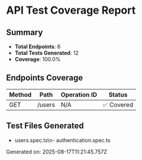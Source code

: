 # API Test Coverage Report

## Summary
- **Total Endpoints**: 6
- **Total Tests Generated**: 12
- **Coverage**: 100.0%

## Endpoints Coverage

| Method | Path | Operation ID | Status |
|--------|------|--------------|--------|
| GET | /users | N/A | ✅ Covered |\n| POST | /users | N/A | ✅ Covered |\n| GET | /users/{userId} | N/A | ✅ Covered |\n| PUT | /users/{userId} | N/A | ✅ Covered |\n| DELETE | /users/{userId} | N/A | ✅ Covered |\n| POST | /auth/login | N/A | ✅ Covered |

## Test Files Generated
- users.spec.ts\n- authentication.spec.ts

Generated on: 2025-08-17T11:21:45.757Z
